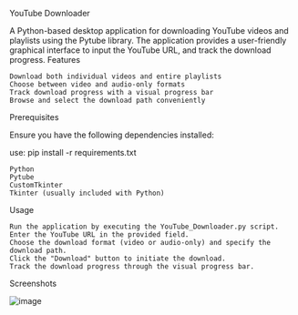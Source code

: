 YouTube Downloader

A Python-based desktop application for downloading YouTube videos and playlists using the Pytube library. The application provides a user-friendly graphical interface to input the YouTube URL, and track the download progress.
Features

    Download both individual videos and entire playlists
    Choose between video and audio-only formats
    Track download progress with a visual progress bar
    Browse and select the download path conveniently

Prerequisites

Ensure you have the following dependencies installed:

use: pip install -r requirements.txt

    Python
    Pytube
    CustomTkinter
    Tkinter (usually included with Python)

Usage

    Run the application by executing the YouTube_Downloader.py script.
    Enter the YouTube URL in the provided field.
    Choose the download format (video or audio-only) and specify the download path.
    Click the "Download" button to initiate the download.
    Track the download progress through the visual progress bar.

Screenshots

![image](https://github.com/Dave-170/YouTube_Downloader/assets/74973997/f87d27fb-73d0-40d8-ae73-ea6b90ea1268)
